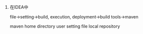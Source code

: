 

1. 在IDEA中
  
    file->setting->build, execution, deployment->build tools->maven
    
    
    
    maven home directory
    user setting file
    local repository
    
    
